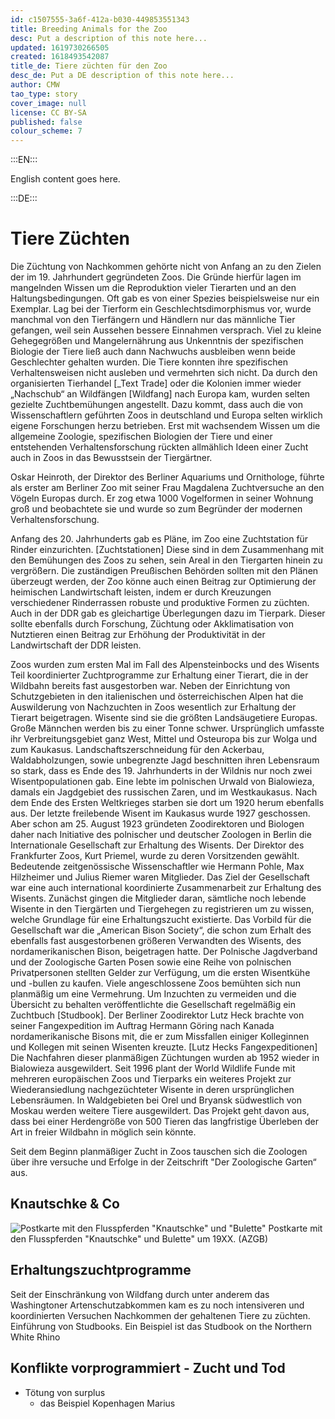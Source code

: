 ```yaml
---
id: c1507555-3a6f-412a-b030-449853551343
title: Breeding Animals for the Zoo
desc: Put a description of this note here...
updated: 1619730266505
created: 1618493542087
title_de: Tiere züchten für den Zoo
desc_de: Put a DE description of this note here...
author: CMW
tao_type: story
cover_image: null
license: CC BY-SA
published: false
colour_scheme: 7
---
```


:::EN:::

English content goes here.

:::DE:::

# Tiere Züchten 
Die Züchtung von Nachkommen gehörte nicht von Anfang an zu den Zielen der im 19. Jahrhundert gegründeten Zoos. Die Gründe hierfür lagen im mangelnden Wissen um die Reproduktion vieler Tierarten und an den Haltungsbedingungen. Oft gab es von einer Spezies beispielsweise nur ein Exemplar. Lag bei der Tierform ein Geschlechtsdimorphismus vor, wurde manchmal von den Tierfängern und Händlern nur das männliche Tier gefangen, weil sein Aussehen bessere Einnahmen versprach.
Viel zu kleine Gehegegrößen und Mangelernährung aus Unkenntnis der spezifischen Biologie der Tiere ließ auch dann Nachwuchs ausbleiben wenn beide Geschlechter gehalten wurden. Die Tiere konnten ihre spezifischen Verhaltensweisen nicht ausleben und vermehrten sich nicht.
Da durch den organisierten Tierhandel [_Text Trade] oder die Kolonien immer wieder „Nachschub“ an Wildfängen [Wildfang] nach Europa kam, wurden selten gezielte Zuchtbemühungen angestellt. Dazu kommt, dass auch die von Wissenschaftlern geführten Zoos in deutschland und Europa selten wirklich eigene Forschungen herzu betrieben. Erst mit wachsendem Wissen um die allgemeine Zoologie, spezifischen Biologien der Tiere und einer entstehenden Verhaltensforschung rückten allmählich Ideen einer Zucht auch in Zoos in das Bewusstsein der Tiergärtner. 

Oskar Heinroth, der Direktor des Berliner Aquariums und Ornithologe, führte als erster am Berliner Zoo mit seiner Frau Magdalena Zuchtversuche an den Vögeln Europas durch. Er zog etwa 1000 Vogelformen in seiner Wohnung groß und beobachtete sie und wurde so zum Begründer der modernen Verhaltensforschung.

Anfang des 20. Jahrhunderts gab es Pläne, im Zoo eine Zuchtstation für Rinder einzurichten. [Zuchtstationen] Diese sind in dem Zusammenhang mit den Bemühungen des Zoos zu sehen, sein Areal in den Tiergarten hinein zu vergrößern. Die zuständigen Preußischen Behörden sollten mit den Plänen überzeugt werden, der Zoo könne auch einen Beitrag zur Optimierung der heimischen Landwirtschaft leisten, indem er durch Kreuzungen verschiedener Rinderrassen robuste und produktive  Formen zu züchten. Auch in der DDR gab es gleichartige Überlegungen dazu im Tierpark. Dieser sollte ebenfalls durch Forschung, Züchtung oder Akklimatisation von Nutztieren einen Beitrag zur Erhöhung der Produktivität in der Landwirtschaft der DDR leisten.

<!-- Mareike mit Landwirtschaft? -->

Zoos wurden zum ersten Mal im Fall des Alpensteinbocks und des Wisents Teil koordinierter Zuchtprogramme zur Erhaltung einer Tierart, die in der Wildbahn bereits fast ausgestorben war.
Neben der Einrichtung von Schutzgebieten in den italienischen und österreichischen Alpen hat die Auswilderung von Nachzuchten in Zoos wesentlich zur Erhaltung der Tierart beigetragen. Wisente sind sie die größten Landsäugetiere Europas. Große Männchen werden bis zu einer Tonne schwer. Ursprünglich umfasste ihr Verbreitungsgebiet ganz West, Mittel und Osteuropa bis zur Wolga und zum Kaukasus. Landschaftszerschneidung für den Ackerbau, Waldabholzungen, sowie unbegrenzte Jagd beschnitten ihren Lebensraum so stark, dass es Ende des 19. Jahrhunderts in der Wildnis nur noch zwei Wisentpopulationen gab. Eine lebte im polnischen Urwald von Bialowieza, damals ein Jagdgebiet des russischen Zaren,  und im Westkaukasus. Nach dem Ende des Ersten Weltkrieges starben sie dort um 1920 herum ebenfalls aus. 
Der letzte freilebende Wisent im Kaukasus wurde 1927 geschossen. Aber schon am 25. August 1923 gründeten Zoodirektoren und Biologen daher nach Initiative des polnischer und deutscher Zoologen in Berlin die Internationale Gesellschaft zur Erhaltung des Wisents. Der Direktor des Frankfurter Zoos, Kurt Priemel, wurde zu deren Vorsitzenden gewählt. Bedeutende zeitgenössische Wissenschaftler wie Hermann Pohle, Max Hilzheimer und Julius Riemer waren Mitglieder. Das Ziel der Gesellschaft war eine auch international koordinierte Zusammenarbeit zur Erhaltung des Wisents. Zunächst gingen die Mitglieder daran, sämtliche noch lebende Wisente in den Tiergärten und Tiergehegen zu registrieren um zu wissen, welche Grundlage für eine Erhaltungszucht existierte.
Das Vorbild für die Gesellschaft war die „American Bison Society“, die schon zum Erhalt des ebenfalls fast ausgestorbenen größeren Verwandten des Wisents, des nordamerikanischen Bison, beigetragen hatte.
Der Polnische Jagdverband und der Zoologische Garten Posen sowie eine Reihe von polnischen Privatpersonen stellten Gelder zur Verfügung, um die ersten Wisentkühe und -bullen zu kaufen. Viele angeschlossene Zoos bemühten sich nun planmäßig um eine Vermehrung. Um Inzuchten zu vermeiden und die Übersicht zu behalten veröffentlichte die Gesellschaft regelmäßig ein Zuchtbuch [Studbook]. Der Berliner Zoodirektor Lutz Heck brachte von seiner Fangexpedition im Auftrag Hermann Göring nach Kanada nordamerikanische Bisons mit, die er zum Missfallen einiger Kolleginnen und Kollegen mit seinen Wisenten kreuzte. [Lutz Hecks Fangexpeditionen]
Die Nachfahren dieser planmäßigen Züchtungen wurden ab 1952 wieder in Bialowieza ausgewildert. Seit 1996 plant der World Wildlife Funde mit mehreren europäischen Zoos und Tierparks ein weiteres Projekt zur Wiederansiedlung nachgezüchteter Wisente in deren ursprünglichen Lebensräumen. In Waldgebieten bei Orel und Bryansk südwestlich von Moskau werden weitere Tiere ausgewildert. Das Projekt geht davon aus, dass bei einer Herdengröße von 500 Tieren das langfristige Überleben der Art in freier Wildbahn in möglich sein könnte.

Seit dem Beginn planmäßiger Zucht in Zoos tauschen sich die Zoologen über ihre versuche und Erfolge in der Zeitschrift "Der Zoologische Garten“ aus.

## Knautschke & Co

![Postkarte mit den Flusspferden "Knautschke" und "Bulette"](/images/cmw/Knautschke-Bulette-um1955.jpg)
Postkarte mit den Flusspferden "Knautschke" und Bulette" um 19XX. (AZGB)


## Erhaltungszuchtprogramme

Seit der Einschränkung von Wildfang durch unter anderem das Washingtoner Artenschutzabkommen kam es zu noch intensiveren und koordinierten Versuchen Nachkommen der gehaltenen Tiere zu züchten.
Einführung von Studbooks. Ein Beispiel ist das Studbook on the Northern White Rhino

## Konflikte vorprogrammiert - Zucht und Tod

- Tötung von surplus
    - das Beispiel Kopenhagen Marius